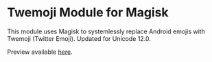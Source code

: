 # Twemoji Module for Magisk

This module uses Magisk to systemlessly replace Android emojis with Twemoji (Twitter Emoji). Updated for Unicode 12.0.

Preview available [here](https://emojipedia.org/twitter/twemoji-12.0/).